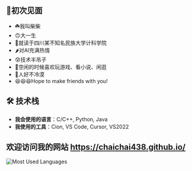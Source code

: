 ## 🌟初次见面
- ☘️我叫柴柴
- 🙃大一生
- 🍃就读于四川某不知名民族大学计科学院
- 🌶️对AI充满热情
- 😰技术半吊子
- 🎯空闲的时候喜欢玩游戏、看小说、闲逛
- 🌹人好不冷漠
- 😆😆😆Hope to make friends with you!

## 🛠 技术栈
- **我会使用的语言**：C/C++, Python, Java
- **我使用的工具**：Cion, VS Code, Cursor, VS2022

## 欢迎访问我的网站 https://chaichai438.github.io/

![Most Used Languages](https://github-readme-stats.vercel.app/api/top-langs/?username=chaichai438&layout=compact&theme=radical)
